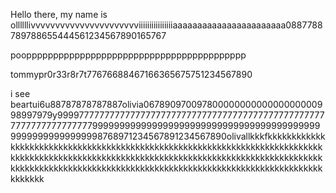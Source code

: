 Hello there, my name is ollllllivvvvvvvvvvvvvvvvvvvvvviiiiiiiiiiiiiiiiaaaaaaaaaaaaaaaaaaaaaaa0887788789788655444561234567890165767

pooppppppppppppppppppppppppppppppppppppppppp

tommypr0r33r8r7t77676688467166365675751234567890

i see beartui6u88787878787887olivia06789097009780000000000000000000998997979y9999777777777777777777777777777777777777777777777777777777777777777799999999999999999999999999999999999999999999999999999999998768971234567891234567890olivallkkkfkkkkkkkkkkkkkkkkkkkkkkkkkkkkkkkkkkkkkkkkkkkkkkkkkkkkkkkkkkkkkkkkkkkkkkkkkkkkkkkkkkkkkkkkkkkkkkkkkkkkkkkkkkkkkkkkkkkkkkkkkkkkkkkkkkkkkkkkkkkkkkkkkkkkkkkkkkkkkkkkkkkkkkkkkkkkkkkkkkkkkkkkkkkkkkkkkkkkkkkkkkkkkkkkkkkkkk